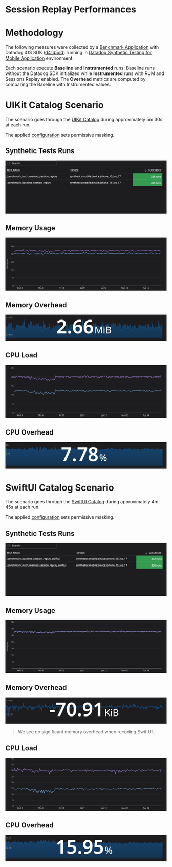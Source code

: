 # Session Replay Performances

# Methodology

The following measures were collected by a [Benchmark Application](https://github.com/DataDog/dd-sdk-ios/tree/develop/BenchmarkTests) with Datadog iOS SDK ([d41d5dd](https://github.com/DataDog/dd-sdk-ios/commit/d41d5dd2a14c1533f1384b4a9d22801c68abad71)) running in [Datadog Synthetic Testing for Mobile Application](https://docs.datadoghq.com/synthetics/mobile_app_testing/) environment.

Each scenario execute **Baseline** and **Instrumented** runs: Baseline runs without the Datadog SDK initialized while **Instrumented** runs with RUM and Sessions Replay enabled.
The **Overhead** metrics are computed by comparing the Baseline with Instrumented values.

# UIKit Catalog Scenario

The scenario goes through the [UIKit Catalog](https://developer.apple.com/documentation/uikit/views_and_controls/uikit_catalog_creating_and_customizing_views_and_controls) during approximately 5m 30s at each run.

The applied [configuration](https://github.com/DataDog/dd-sdk-ios/blob/d41d5dd2a14c1533f1384b4a9d22801c68abad71/BenchmarkTests/Runner/Scenarios/SessionReplay/SessionReplayScenario.swift#L23-L45) sets permissive masking.


## Synthetic Tests Runs

![graph image](images/3192494145857827.png)

## Memory Usage

![graph image](images/8737857257350907.png)

## Memory Overhead

![graph image](images/8905638968308716.png)

## CPU Load

![graph image](images/8116457404167432.png)


## CPU Overhead

![graph image](images/06351283027023702.png)


# SwiftUI Catalog Scenario

The scenario goes through the [SwiftUI Catalog](https://github.com/barbaramartina/swiftuicatalog) during approximately 4m 45s at each run.

The applied [configuration](https://github.com/DataDog/dd-sdk-ios/blob/d41d5dd2a14c1533f1384b4a9d22801c68abad71/BenchmarkTests/Runner/Scenarios/SessionReplay/SessionReplaySwiftUIScenario.swift#L23-L44) sets permissive masking.


## Synthetic Tests Runs

![graph image](images/8871395869966259.png)

## Memory Usage

![graph image](images/385773249719056.png)

## Memory Overhead

![graph image](images/26979705914111296.png)
> We see no significant memory overhead when recoding SwiftUI.


## CPU Load

![graph image](images/2095333423650021.png)


## CPU Overhead

![graph image](images/6851476281144375.png)
